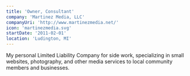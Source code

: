 ```yaml
---
title: 'Owner, Consultant'
company: 'Martinez Media, LLC'
companyUri: 'http://www.martinezmedia.net/'
icon: 'martinezmedia.svg'
startDate: '2011-02-01'
location: 'Ludington, MI'
---
```


My personal Limited Liability Company for side work, specializing in small
websites, photography, and other media services to local community members
and businesses.
